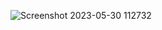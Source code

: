 ![Screenshot 2023-05-30 112732](https://github.com/Anujit1/Web_Development_Project/assets/129964900/130cfd29-0ffb-456b-b643-7014e3bf7231)
